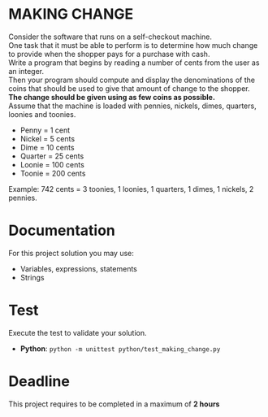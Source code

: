 # MAKING CHANGE

Consider the software that runs on a self-checkout machine.   
One task that it must be able to perform is to determine how much change to provide when the shopper 
pays for a purchase with cash.  
Write a program that begins by reading a number of cents from the user as an integer.   
Then your program should compute and display the denominations of the coins that should be used 
to give that amount of change to the shopper.   
**The change should be given using as few coins as possible.**   
Assume that the machine is loaded with pennies, nickels, dimes, quarters, loonies and toonies.

- Penny = 1 cent
- Nickel = 5 cents
- Dime = 10 cents
- Quarter = 25 cents
- Loonie = 100 cents
- Toonie = 200 cents

Example: 
742 cents = 3 toonies, 1 loonies, 1 quarters, 1 dimes, 1 nickels, 2 pennies.

# Documentation

For this project solution you may use:

- Variables, expressions, statements
- Strings


# Test
Execute the test to validate your solution.

- **Python**: `python -m unittest python/test_making_change.py`


# Deadline

This project requires to be completed in a maximum of **2 hours**
